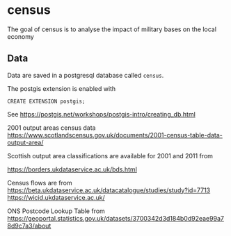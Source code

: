 
# census

<!-- badges: start -->
<!-- badges: end -->

The goal of census is to analyse the impact of military bases on the local economy

## Data

Data are saved in a postgresql database called `census`.

The postgis extension is enabled with

```
CREATE EXTENSION postgis;
```

See https://postgis.net/workshops/postgis-intro/creating_db.html


2001 output areas census data
https://www.scotlandscensus.gov.uk/documents/2001-census-table-data-output-area/

Scottish output area classifications are available for 2001 and 2011 from

https://borders.ukdataservice.ac.uk/bds.html

Census flows are from
https://beta.ukdataservice.ac.uk/datacatalogue/studies/study?id=7713
https://wicid.ukdataservice.ac.uk/

ONS Postcode Lookup Table from
https://geoportal.statistics.gov.uk/datasets/3700342d3d184b0d92eae99a78d9c7a3/about




